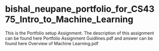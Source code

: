 # bishal_neupane_portfolio_for_CS4375_Intro_to_Machine_Learning
This is the Portfolio setup Assignment.
The description of this assignment can be found here Portfolio Assignment Guidlines.pdf and answer can be found here Overview of Machine Learning.pdf
